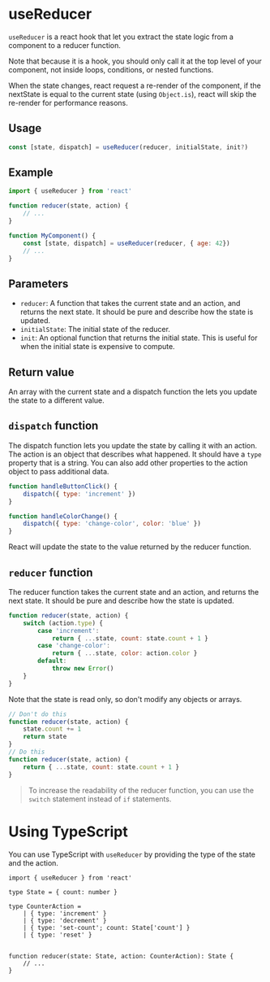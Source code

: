 # useReducer

`useReducer` is a react hook that let you extract the state logic from a component to a reducer function.

Note that because it is a hook, you should only call it at the top level of your component, not inside loops, conditions, or nested functions.

When the state changes, react request a re-render of the component, if the nextState is equal to the current state (using `Object.is`), react will skip the re-render for performance reasons.

## Usage

```jsx
const [state, dispatch] = useReducer(reducer, initialState, init?)
```

## Example

```jsx
import { useReducer } from 'react'

function reducer(state, action) {
    // ...
}

function MyComponent() {
    const [state, dispatch] = useReducer(reducer, { age: 42})
    // ...
}
```

## Parameters

- `reducer`: A function that takes the current state and an action, and returns the next state. It should be pure and describe how the state is updated.
- `initialState`: The initial state of the reducer.
- `init`: An optional function that returns the initial state. This is useful for when the initial state is expensive to compute.

## Return value

An array with the current state and a dispatch function the lets you update the state to a different value.

## `dispatch` function

The dispatch function lets you update the state by calling it with an action. The action is an object that describes what happened. It should have a `type` property that is a string. You can also add other properties to the action object to pass additional data.

```jsx
function handleButtonClick() {
    dispatch({ type: 'increment' })
}

function handleColorChange() {
    dispatch({ type: 'change-color', color: 'blue' })
}
```

React will update the state to the value returned by the reducer function.

## `reducer` function

The reducer function takes the current state and an action, and returns the next state. It should be pure and describe how the state is updated.

```jsx
function reducer(state, action) {
    switch (action.type) {
        case 'increment':
            return { ...state, count: state.count + 1 }
        case 'change-color':
            return { ...state, color: action.color }
        default:
            throw new Error()
    }
}
```

Note that the state is read only, so don't modify any objects or arrays.

```jsx
// Don't do this
function reducer(state, action) {
    state.count += 1
    return state
}
// Do this
function reducer(state, action) {
    return { ...state, count: state.count + 1 }
}
```

> To increase the readability of the reducer function, you can use the `switch` statement instead of `if` statements.

# Using TypeScript

You can use TypeScript with `useReducer` by providing the type of the state and the action.

```tsx
import { useReducer } from 'react'

type State = { count: number }

type CounterAction =
    | { type: 'increment' }
    | { type: 'decrement' }
    | { type: 'set-count'; count: State['count'] }
    | { type: 'reset' }


function reducer(state: State, action: CounterAction): State {
    // ...
}
```
